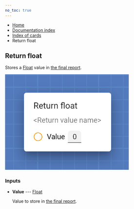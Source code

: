 ```yaml
---
no_toc: true
---
```


<ul class="breadcrumb">
    <li><a href="">Home</a></li>
    <li><a href="documentation">Documentation index</a></li>
    <li><a href="cards/">Index of cards</a></li>
    <li>Return float</li>
</ul>

## Return float

Stores a [Float](types/Float) value in [the final report](documentation/reports_screen).

!["Return float" card](assets/img/cards/returnFloat.png)


### Inputs


* **Value** --- [Float](types/Float)

  Value to store in [the final report](documentation/reports_screen).






